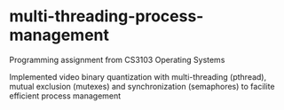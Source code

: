 # multi-threading-process-management
Programming assignment from CS3103 Operating Systems

Implemented video binary quantization with multi-threading (pthread),  mutual exclusion (mutexes) and synchronization (semaphores) to facilite efficient process management
